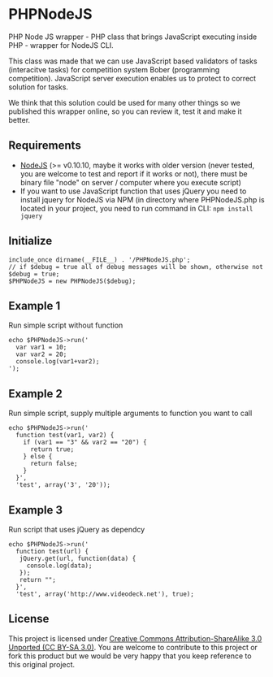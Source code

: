 PHPNodeJS
=========

PHP Node JS wrapper - PHP class that brings JavaScript executing inside PHP - wrapper for NodeJS CLI.  
  
This class was made that we can use JavaScript based validators of tasks (interacitve tasks) for competition system Bober (programming competition). 
JavaScript server execution enables us to protect to correct solution for tasks.  
  
We think that this solution could be used for many other things so we published this wrapper online, so you can review it, test it and make it better.

Requirements
------------
- [NodeJS]("http://nodejs.org/", "NodeJS") (>= v0.10.10, maybe it works with older version (never tested, you are welcome to test and report if it works or not), there must be binary file "node" on server / computer where you execute script)
- If you want to use JavaScript function that uses jQuery you need to install jquery for NodeJS via NPM (in directory where 
PHPNodeJS.php is located in your project, you need to run command in CLI: `npm install jquery`

Initialize
----------
```
include_once dirname(__FILE__) . '/PHPNodeJS.php';
// if $debug = true all of debug messages will be shown, otherwise not
$debug = true;
$PHPNodeJS = new PHPNodeJS($debug);
```

Example 1
--------
Run simple script without function
```
echo $PHPNodeJS->run('
  var var1 = 10;
  var var2 = 20;
  console.log(var1+var2);
');
```

Example 2 
---------
Run simple script, supply multiple arguments to function you want to call
```
echo $PHPNodeJS->run('
  function test(var1, var2) {
    if (var1 == "3" && var2 == "20") {
      return true;
    } else {
      return false;
    }
  }',
  'test', array('3', '20'));
```

Example 3
---------
Run script that uses jQuery as dependcy
```
echo $PHPNodeJS->run('
  function test(url) {
   jQuery.get(url, function(data) {
     console.log(data);
   });
   return "";
  }',
  'test', array('http://www.videodeck.net'), true);
```
License
-------
This project is licensed under [Creative Commons Attribution-ShareAlike 3.0 Unported (CC BY-SA 3.0)]("http://creativecommons.org/licenses/by-sa/3.0/", "CC BY-SA 3.0"). You are welcome to contribute to this project or 
fork this product but we would be very happy that you keep reference to this original project.
